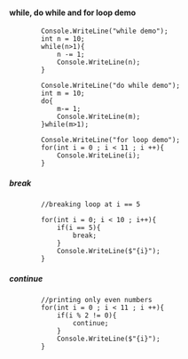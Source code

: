 #### while, do while and for loop demo

            Console.WriteLine("while demo");
            int n = 10;
            while(n>1){
                n -= 1;
                Console.WriteLine(n);
            }
            
            Console.WriteLine("do while demo");
            int m = 10;
            do{
                m-= 1;
                Console.WriteLine(m);
            }while(m>1);
            
            Console.WriteLine("for loop demo");
            for(int i = 0 ; i < 11 ; i ++){
                Console.WriteLine(i);
            }



##### break
            //breaking loop at i == 5
            
            for(int i = 0; i < 10 ; i++){
                if(i == 5){
                    break;
                }
                Console.WriteLine($"{i}");
            }


##### continue
            //printing only even numbers
            for(int i = 0 ; i < 11 ; i ++){
                if(i % 2 != 0){
                    continue;
                }
                Console.WriteLine($"{i}");
            }
